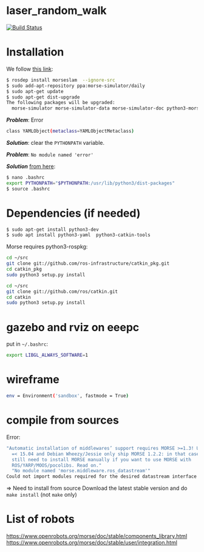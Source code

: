 # laser_random_walk

[![Build Status](https://travis-ci.org/arnaud-ramey/laser_random_walk.svg)](https://travis-ci.org/arnaud-ramey/laser_random_walk)

Installation
============

We follow
[this link](https://www.openrobots.org/morse/doc/stable/user/installation/mw/ros.html):

```bash
$ rosdep install morseslam  --ignore-src
$ sudo add-apt-repository ppa:morse-simulator/daily
$ sudo apt-get update
$ sudo apt-get dist-upgrade
The following packages will be upgraded:
  morse-simulator morse-simulator-data morse-simulator-doc python3-morse-simulator
```

***Problem***:
Error
```bash
class YAMLObject(metaclass=YAMLObjectMetaclass)
```

***Solution***:
clear the ```PYTHONPATH``` variable.

***Problem***: ```No module named 'error'```

***Solution*** [from here](https://www.openrobots.org/morse/doc/stable/user/faq.html):

```bash
$ nano .bashrc
export PYTHONPATH="$PYTHONPATH:/usr/lib/python3/dist-packages"
$ source .bashrc
```

Dependencies (if needed)
========================


```bash
$ sudo apt-get install python3-dev
$ sudo apt install python3-yaml  python3-catkin-tools
```

Morse requires python3-rospkg:

```bash
cd ~/src
git clone git://github.com/ros-infrastructure/catkin_pkg.git
cd catkin_pkg
sudo python3 setup.py install

cd ~/src
git clone git://github.com/ros/catkin.git
cd catkin
sudo python3 setup.py install
```

gazebo and rviz on eeepc
========================

put in ```~/.bashrc```:

```bash
export LIBGL_ALWAYS_SOFTWARE=1
```

# wireframe
```bash
env = Environment('sandbox', fastmode = True)
```

compile from sources
====================

Error:

```bash
"Automatic installation of middlewares’ support requires MORSE >=1.3! Ubuntu
  =< 15.04 and Debian Wheezy/Jessie only ship MORSE 1.2.2: in that case, you
  still need to install MORSE manually if you want to use MORSE with
  ROS/YARP/MOOS/pocolibs. Read on."
  "No module named 'morse.middleware.ros_datastream'"
Could not import modules required for the desired datastream interface
```

=> Need to install from source
Download the latest stable version
and do ```make install``` (not ```make``` only)


List of robots
==============

https://www.openrobots.org/morse/doc/stable/components_library.html
https://www.openrobots.org/morse/doc/stable/user/integration.html
